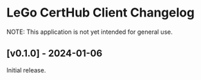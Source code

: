 # LeGo CertHub Client Changelog

NOTE: This application is not yet intended for general use.

## [v0.1.0] - 2024-01-06

Initial release.

